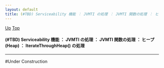 ```yaml
---
layout: default
title: (#TBD) Serviceability 機能 ： JVMTI の処理 ： JVMTI 関数の処理 ： ヒープ (Heap) ： IterateThroughHeap() の処理
---
```

[Up](noXO4dXFpA.html) [Top](../index.html)

#### (#TBD) Serviceability 機能 ： JVMTI の処理 ： JVMTI 関数の処理 ： ヒープ (Heap) ： IterateThroughHeap() の処理

--- 
#Under Construction






